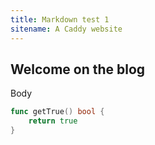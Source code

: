 ```yaml
---
title: Markdown test 1
sitename: A Caddy website
---
```


## Welcome on the blog

Body

``` go
func getTrue() bool {
    return true
}
```
